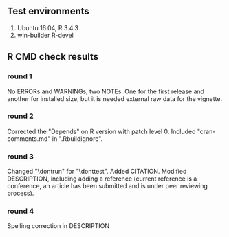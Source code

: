 ## Test environments

1. Ubuntu 16.04, R 3.4.3
1. win-builder R-devel

## R CMD check results

### round 1

No ERRORs and WARNINGs, two NOTEs. One for the first release
and another for installed size, but it is needed external raw
data for the vignette.

### round 2

Corrected the "Depends" on R version with patch level 0.
Included "cran-comments.md" in ".Rbuildignore".

### round 3

Changed "\dontrun" for "\donttest". Added CITATION. Modified
DESCRIPTION, including adding a reference
(current reference is a conference, an article has been
submitted and is under peer reviewing process).

### round 4

Spelling correction in DESCRIPTION